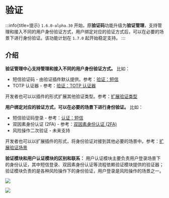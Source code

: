 # 验证

:::info{title=提示}
`1.6.0-alpha.30` 开始，原**验证码**功能升级为**验证管理**，支持管理和接入不同的用户身份验证方式，用户绑定对应的验证方式后，可以在必要的场景下进行身份验证。该功能计划在 `1.7.0` 起开始稳定支持。
:::

<PluginInfo name="verification"></PluginInfo>

## 介绍

**验证管理中心支持管理和接入不同的用户身份验证方式。** 比如：

- 短信验证码 - 由验证插件默认提供。参考：[验证：短信](../../handbook/verification/sms)
- TOTP 认证器 - 参考：[验证：TOTP 认证器](../verification-totp-authenticator/index.md)

开发者也可以以插件的形式扩展其他验证类型。参考：[扩展验证类型](../../handbook/verification/dev/type)

**用户绑定对应的验证方式，可以在必要的场景下进行身份验证。** 比如：

- 短信验证码登录 - 参考：[认证：短信](../auth-sms/index.md)
- 双因素身份认证 (2FA) - 参考：[双因素身份认证 (2FA)](../two-factor-authentication/index.md)
- 风险操作二次验证 - 未来支持

开发者也可以以扩展插件的形式，将身份验证对接到其他必要的场景中。参考：[扩展验证场景](../../handbook/verification/dev/scene)

**验证模块和用户认证模块的区别和联系：** 用户认证模块主要负责用户登录场景下的身份认证，其中短信登录、双因素身份认证等流程依赖验证模块提供的验证器；验证模块负责的是各种风险操作下的身份验证，用户登录是风险操作的场景之一。

![](https://static-docs.nocobase.com/202502262315404.png)

![](https://static-docs.nocobase.com/202502262315966.png)
